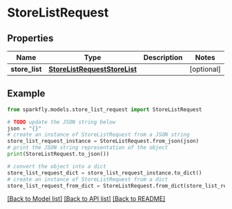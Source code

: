 # StoreListRequest


## Properties

Name | Type | Description | Notes
------------ | ------------- | ------------- | -------------
**store_list** | [**StoreListRequestStoreList**](StoreListRequestStoreList.md) |  | [optional] 

## Example

```python
from sparkfly.models.store_list_request import StoreListRequest

# TODO update the JSON string below
json = "{}"
# create an instance of StoreListRequest from a JSON string
store_list_request_instance = StoreListRequest.from_json(json)
# print the JSON string representation of the object
print(StoreListRequest.to_json())

# convert the object into a dict
store_list_request_dict = store_list_request_instance.to_dict()
# create an instance of StoreListRequest from a dict
store_list_request_from_dict = StoreListRequest.from_dict(store_list_request_dict)
```
[[Back to Model list]](../README.md#documentation-for-models) [[Back to API list]](../README.md#documentation-for-api-endpoints) [[Back to README]](../README.md)


